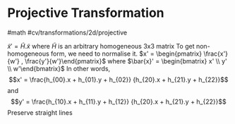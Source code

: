 # Projective Transformation
#math #cv/transformations/2d/projective 

$\tilde{x}' = \tilde{H}.\tilde{x}$ where $\tilde{H}$ is an arbitrary homogeneous 3x3 matrix
To get non-homogeneous form, we need to normalise it.
$x' = \begin{pmatrix} \frac{x'}{w'} , \frac{y'}{w'}\end{pmatrix}$ where $\bar{x}' = \begin{bmatrix} x' \\ y' \\ w'\end{bmatrix}$
In other words, 
$$x' = \frac{h_{00}.x + h_{01}.y + h_{02}} {h_{20}.x + h_{21}.y + h_{22}}$$
and
$$y' = \frac{h_{10}.x + h_{11}.y + h_{12}} {h_{20}.x + h_{21}.y + h_{22}}$$
Preserve straight lines